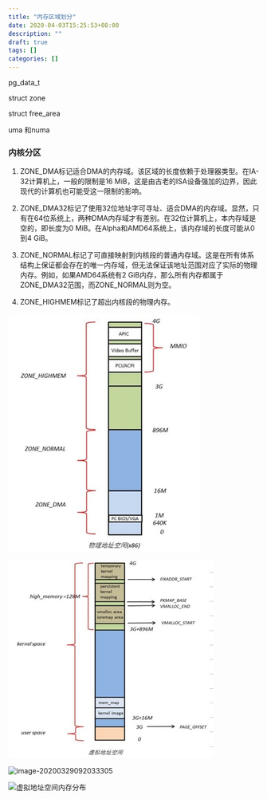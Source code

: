 ```yaml
---
title: "内存区域划分"
date: 2020-04-03T15:25:53+08:00
description: ""
draft: true
tags: []
categories: []
---
```


pg_data_t

struct zone

struct free_area

uma 和numa

### 内核分区

1. ZONE_DMA标记适合DMA的内存域。该区域的长度依赖于处理器类型。在IA-32计算机上，一般的限制是16 MiB，这是由古老的ISA设备强加的边界，因此现代的计算机也可能受这一限制的影响。

2. ZONE_DMA32标记了使用32位地址字可寻址、适合DMA的内存域。显然，只有在64位系统上，两种DMA内存域才有差别。在32位计算机上，本内存域是空的，即长度为0 MiB。在Alpha和AMD64系统上，该内存域的长度可能从0到4 GiB。 

3. ZONE_NORMAL标记了可直接映射到内核段的普通内存域。这是在所有体系结构上保证都会存在的唯一内存域，但无法保证该地址范围对应了实际的物理内存。例如，如果AMD64系统有2 GiB内存，那么所有内存都属于ZONE_DMA32范围，而ZONE_NORMAL则为空。

4. ZONE_HIGHMEM标记了超出内核段的物理内存。



![wKiom1Nm_tiyhQPXAACWQfYUvVU353.jpg](../../../static/img/wKiom1Nm_tiyhQPXAACWQfYUvVU353.jpg)

![wKiom1Nm_tezL0_TAACljE7bXGU278.jpg](../../../static/img/wKiom1Nm_tezL0_TAACljE7bXGU278.jpg)

![image-20200329092033305](https://gitee.com/chengshuyi/scripts/raw/master/img/image-20200329092033305.png)

![虚拟地址空间内存分布](https://gitee.com/chengshuyi/scripts/raw/master/img/p803C.png)